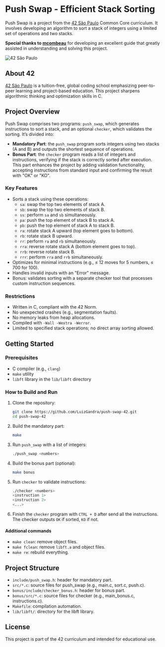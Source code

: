 # Push Swap - Efficient Stack Sorting

Push Swap is a project from the [42 São Paulo](https://www.42sp.org.br/) Common Core curriculum. It involves developing an algorithm to sort a stack of integers using a limited set of operations and two stacks.

**Special thanks to [mcombeau](https://github.com/mcombeau)** for developing an excellent guide that greatly assisted in understanding and solving this project.

![42 São Paulo](https://img.shields.io/badge/42-São_Paulo-black?style=flat-square&logo=42)

## About 42

[42 São Paulo](https://www.42sp.org.br/) is a tuition-free, global coding school emphasizing peer-to-peer learning and project-based education. This project sharpens algorithmic thinking and optimization skills in C.

## Project Overview

Push Swap comprises two programs: `push_swap`, which generates instructions to sort a stack, and an optional `checker`, which validates the sorting. It’s divided into:
- **Mandatory Part**: the `push_swap` program sorts integers using two stacks (A and B) and outputs the shortest sequence of operations.
- **Bonus Part**: the `checker` program reads a list of integers and instructions, verifying if the stack is correctly sorted after execution. This part enhances the project by adding validation functionality, accepting instructions from standard input and confirming the result with "OK" or "KO".

### Key Features

- Sorts a stack using these operations:
  - `sa`: swap the top two elements of stack A.
  - `sb`: swap the top two elements of stack B.
  - `ss`: perform `sa` and `sb` simultaneously.
  - `pa`: push the top element of stack B to stack A.
  - `pb`: push the top element of stack A to stack B.
  - `ra`: rotate stack A upward (top element goes to bottom).
  - `rb`: rotate stack B upward.
  - `rr`: perform `ra` and `rb` simultaneously.
  - `rra`: reverse rotate stack A (bottom element goes to top).
  - `rrb`: reverse rotate stack B.
  - `rrr`: perform `rra` and `rrb` simultaneously.
- Optimizes for minimal instructions (e.g., ≤ 12 moves for 5 numbers, ≤ 700 for 100).
- Handles invalid inputs with an "Error" message.
- Bonus: validates sorting with a separate checker tool that processes custom instruction sequences.

### Restrictions

- Written in C, compliant with the 42 Norm.
- No unexpected crashes (e.g., segmentation faults).
- No memory leaks from heap allocations.
- Compiled with `-Wall -Wextra -Werror`.
- Limited to specified stack operations; no direct array sorting allowed.

## Getting Started

### Prerequisites

- C compiler (e.g., `clang`)
- `make` utility
- `libft` library in the `lib/libft` directory

### How to Build and Run

1. Clone the repository:

   ```bash
   git clone https://github.com/LuizGandra/push-swap-42.git
   cd push-swap-42

2. Build the mandatory part:

   ```bash
   make

3. Run `push_swap` with a list of integers:

   ```bash
   ./push_swap <numbers>

4. Build the bonus part (optional):

   ```bash
   make bonus

5. Run `checker` to validate instructions:

   ```bash
   ./checker <numbers>
   <instruction 1>
   <instruction 2>
   <...>

5. Finish the `checker` program with `CTRL + D` after send all the instructions. The checker outputs `OK` if sorted, `KO` if not.

#### Additional commands

- `make clean`: remove object files.
- `make fclean`: remove `libft.a` and object files.
- `make re`: rebuild everything.

## Project Structure

- `include/push_swap.h`: header for mandatory part.
- `src/*.c`: source files for push_swap (e.g., main.c, sort.c, push.c).
- `bonus/include/checker_bonus.h`: header for bonus part.
- `bonus/src/*.c`: source files for checker (e.g., main_bonus.c, instructions.c).
- `Makefile`: compilation automation.
- `lib/libft/`: directory for the libft library.

## License

This project is part of the 42 curriculum and intended for educational use.
